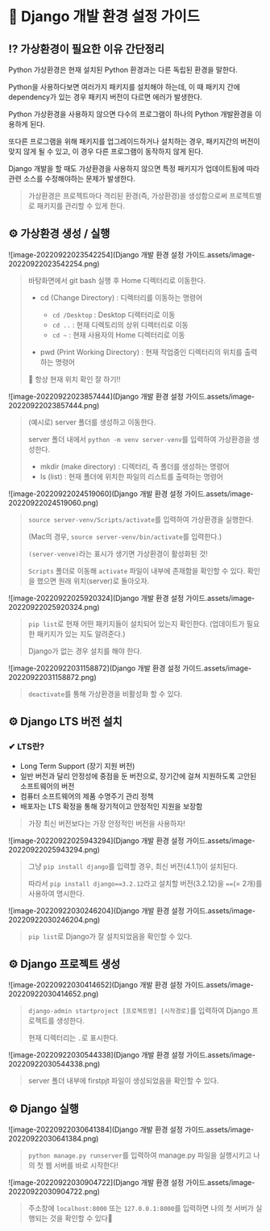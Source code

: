 # 🦮 Django 개발 환경 설정 가이드

## ⁉ 가상환경이 필요한 이유 간단정리

Python 가상환경은 현재 설치된 Python 환경과는 다른 독립된 환경을 말한다.

Python을 사용하다보면 여러가지 패키지를 설치해야 하는데, 이 때 패키지 간에 dependency가 있는 경우 패키지 버전이 다르면 에러가 발생한다.

Python 가상환경을 사용하지 않으면 다수의 프로그램이 하나의 Python 개발환경을 이용하게 된다.

또다른 프로그램을 위해 패키지를 업그레이드하거나 설치하는 경우, 패키지간의 버전이 맞지 않게 될 수 있고, 이 경우 다른 프로그램이 동작하지 않게 된다.

Django 개발을 할 때도 가상환경을 사용하지 않으면 특정 패키지가 업데이트됨에 따라 관련 소스를 수정해야하는 문제가 발생한다.

> 가상환경은 프로젝트마다 격리된 환경(즉, 가상환경)을 생성함으로써 프로젝트별로 패키지를 관리할 수 있게 한다.



## ⚙️ 가상환경 생성 / 실행

![image-20220922023542254](Django 개발 환경 설정 가이드.assets/image-20220922023542254.png)

> 바탕화면에서 git bash 실행 후 Home 디렉터리로 이동한다.
>
> - cd (Change Directory) : 디렉터리를 이동하는 명령어
>   - `cd /Desktop` : Desktop 디렉터리로 이동
>   - `cd ..` : 현재 디렉토리의 상위 디렉터리로 이동
>   - `cd ~` : 현재 사용자의 Home 디렉터리로 이동
>
> - pwd (Print Working Directory) : 현재 작업중인 디렉터리의 위치를 출력하는 명령어
>
> 🚨 항상 현재 위치 확인 잘 하기!!



![image-20220922023857444](Django 개발 환경 설정 가이드.assets/image-20220922023857444.png)

> (예시로) server 폴더를 생성하고 이동한다.
>
> server 폴더 내에서 `python -m venv server-venv`를 입력하여 가상환경을 생성한다.
>
> - mkdir (make directory) : 디렉터리, 즉 폴더를 생성하는 명령어
> - ls (list) : 현재 폴더에 위치한 파일의 리스트를 출력하는 명령어



![image-20220922024519060](Django 개발 환경 설정 가이드.assets/image-20220922024519060.png)

> `source server-venv/Scripts/activate`를 입력하여 가상환경을 실행한다.
>
> (Mac의 경우, `source server-venv/bin/activate`를 입력한다.)
>
> `(server-venve)`라는 표시가 생기면 가상환경이 활성화된 것!
>
> `Scripts` 폴더로 이동해 `activate` 파일이 내부에 존재함을 확인할 수 있다. 확인을 했으면 원래 위치(server)로 돌아오자.



![image-20220922025920324](Django 개발 환경 설정 가이드.assets/image-20220922025920324.png)

> `pip list`로 현재 어떤 패키지들이 설치되어 있는지 확인한다. (업데이트가 필요한 패키지가 있는 지도 알려준다.)
>
> Django가 없는 경우 설치를 해야 한다.



![image-20220922031158872](Django 개발 환경 설정 가이드.assets/image-20220922031158872.png)

> `deactivate`를 통해 가상환경을 비활성화 할 수 있다.



## ⚙️ Django LTS 버전 설치

### ✔ LTS란?

- Long Term Support (장기 지원 버전)
- 일반 버전과 달리 안정성에 중점을 둔 버전으로, 장기간에 걸쳐 지원하도록 고안된 소프트웨어의 버전
- 컴퓨터 소프트웨어의 제품 수명주기 관리 정책
- 배포자는 LTS 확정을 통해 장기적이고 안정적인 지원을 보장함

> 가장 최신 버전보다는 가장 안정적인 버전을 사용하자!



![image-20220922025943294](Django 개발 환경 설정 가이드.assets/image-20220922025943294.png)

> 그냥 `pip install django`를 입력할 경우, 최신 버전(4.1.1)이 설치된다.
>
> 따라서 `pip install django==3.2.12`라고 설치할 버전(3.2.12)을 `==`(= 2개)를 사용하여 명시한다.



![image-20220922030246204](Django 개발 환경 설정 가이드.assets/image-20220922030246204.png)

> `pip list`로 Django가 잘 설치되었음을 확인할 수 있다.



## ⚙️ Django 프로젝트 생성

![image-20220922030414652](Django 개발 환경 설정 가이드.assets/image-20220922030414652.png)

> `django-admin startproject [프로젝트명] [시작경로]`를 입력하여 Django 프로젝트를 생성한다.
>
> 현재 디렉터리는 `.`로 표시한다.



![image-20220922030544338](Django 개발 환경 설정 가이드.assets/image-20220922030544338.png)

> server 폴더 내부에 firstpjt 파일이 생성되었음을 확인할 수 있다.



## ⚙️ Django 실행

![image-20220922030641384](Django 개발 환경 설정 가이드.assets/image-20220922030641384.png)

> `python manage.py runserver`를 입력하여 manage.py 파일을 실행시키고 나의 첫 웹 서버를 바로 시작한다!



![image-20220922030904722](Django 개발 환경 설정 가이드.assets/image-20220922030904722.png)

> 주소창에 `localhost:8000` 또는 `127.0.0.1:8000`를 입력하면 나의 첫 서버가 실행되는 것을 확인할 수 있다🚀